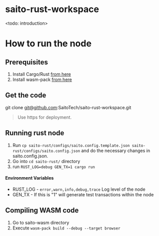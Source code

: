 # saito-rust-workspace
<todo: introduction>

# How to run the node

## Prerequisites

1. Install Cargo/Rust [from here](https://www.rust-lang.org/tools/install)
2. Install wasm-pack [from here](https://rustwasm.github.io/wasm-pack/installer/)

## Get the code

git clone git@github.com:SaitoTech/saito-rust-workspace.git

> Use https for deployment.

## Running rust node

1. Run `cp saito-rust/configs/saito.config.template.json saito-rust/configs/saito.config.json` and do the necessary changes in saito.config.json.
2. Go into `cd saito-rust/` directory
3. run `RUST_LOG=debug GEN_TX=1 cargo run`

#### Environment Variables

- RUST_LOG - `error,warn,info,debug,trace` Log level of the node
- GEN_TX - If this is "1" will generate test transactions within the node

## Compiling WASM code

1. Go to saito-wasm directory
2. Execute `wasm-pack build --debug --target browser`

